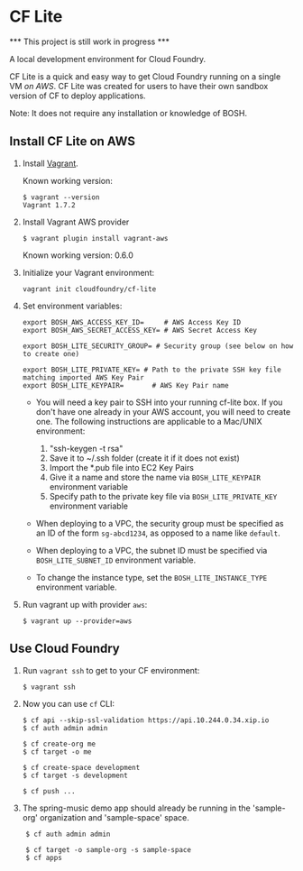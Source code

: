 # CF Lite

*** This project is still work in progress ***

A local development environment for Cloud Foundry.

CF Lite is a quick and easy way to get Cloud Foundry running on a single VM *on AWS*. CF Lite was created for users to have their own sandbox version of CF to deploy applications. 

Note: It does not require any installation or knowledge of BOSH.

## Install CF Lite on AWS

1. Install [Vagrant](http://www.vagrantup.com/downloads.html).

    Known working version:

    ```
    $ vagrant --version
    Vagrant 1.7.2
    ```

1. Install Vagrant AWS provider

    ```
    $ vagrant plugin install vagrant-aws
    ```

    Known working version: 0.6.0

1. Initialize your Vagrant environment:

    ```
    vagrant init cloudfoundry/cf-lite
    ```

1. Set environment variables:

    ```
    export BOSH_AWS_ACCESS_KEY_ID=     # AWS Access Key ID
    export BOSH_AWS_SECRET_ACCESS_KEY= # AWS Secret Access Key

    export BOSH_LITE_SECURITY_GROUP= # Security group (see below on how to create one)

    export BOSH_LITE_PRIVATE_KEY= # Path to the private SSH key file matching imported AWS Key Pair
    export BOSH_LITE_KEYPAIR=       # AWS Key Pair name
    ```

    * You will need a key pair to SSH into your running cf-lite box. If you don't have one already in your AWS account, you will need to create one. The following instructions are applicable to a Mac/UNIX environment:

      1. "ssh-keygen -t rsa"
      1. Save it to ~/.ssh folder (create it if it does not exist)
      1. Import the *.pub file into EC2 Key Pairs
      1. Give it a name and store the name via `BOSH_LITE_KEYPAIR` environment variable
      1. Specify path to the private key file via `BOSH_LITE_PRIVATE_KEY` environment variable

    * When deploying to a VPC, the security group must be specified as an ID of the form `sg-abcd1234`, as opposed to a name like `default`.

    * When deploying to a VPC, the subnet ID must be specified via `BOSH_LITE_SUBNET_ID` environment variable.

    * To change the instance type, set the `BOSH_LITE_INSTANCE_TYPE` environment variable.
1. Run vagrant up with provider `aws`:

    ```
    $ vagrant up --provider=aws
    ```

## Use Cloud Foundry

1. Run `vagrant ssh` to get to your CF environment:

    ```
    $ vagrant ssh
    ```

1. Now you can use `cf` CLI:

    ```
    $ cf api --skip-ssl-validation https://api.10.244.0.34.xip.io
    $ cf auth admin admin

    $ cf create-org me
    $ cf target -o me

    $ cf create-space development
    $ cf target -s development

    $ cf push ...
    ```

1. The spring-music demo app should already be running in the 'sample-org' organization and 'sample-space' space.
```
    $ cf auth admin admin

    $ cf target -o sample-org -s sample-space
    $ cf apps
```

